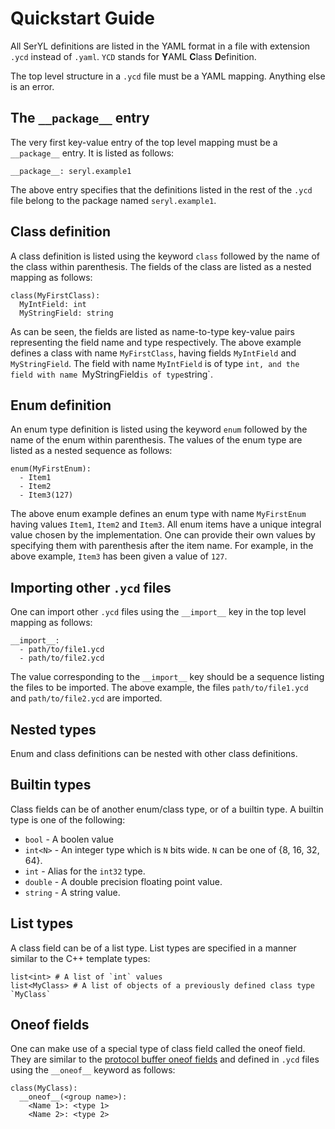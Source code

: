 # Quickstart Guide

All SerYL definitions are listed in the YAML format in a file with extension
`.ycd` instead of `.yaml`. `YCD` stands for **Y**AML **C**lass **D**efinition.

The top level structure in a `.ycd` file must be a YAML mapping. Anything else
is an error.

## The `__package__` entry

The very first key-value entry of the top level mapping must be a
`__package__` entry. It is listed as follows:

```
__package__: seryl.example1
```

The above entry specifies that the definitions listed in the rest of the
`.ycd` file belong to the package named `seryl.example1`.

## Class definition

A class definition is listed using the keyword `class` followed by the name of
the class within parenthesis. The fields of the class are listed as a nested
mapping as follows:

```
class(MyFirstClass):
  MyIntField: int
  MyStringField: string
```

As can be seen, the fields are listed as name-to-type key-value pairs
representing the field name and type respectively. The above example defines
a class with name `MyFirstClass`, having fields `MyIntField` and
`MyStringField`. The field with name `MyIntField` is of type `int, and the
field with name `MyStringField` is of type `string`.

## Enum definition

An enum type definition is listed using the keyword `enum` followed by the name
of the enum within parenthesis. The values of the enum type are listed as a
nested sequence as follows:

```
enum(MyFirstEnum):
  - Item1
  - Item2
  - Item3(127)
```

The above enum example defines an enum type with name `MyFirstEnum` having
values `Item1`, `Item2` and `Item3`. All enum items have a unique integral
value chosen by the implementation. One can provide their own values by
specifying them with parenthesis after the item name. For example, in the
above example, `Item3` has been given a value of `127`.

## Importing other `.ycd` files

One can import other `.ycd` files using the `__import__` key in the top level
mapping as follows:

```
__import__:
  - path/to/file1.ycd
  - path/to/file2.ycd
```

The value corresponding to the `__import__` key should be a sequence listing
the files to be imported. The above example, the files `path/to/file1.ycd`
and `path/to/file2.ycd` are imported.

## Nested types

Enum and class definitions can be nested with other class definitions.

## Builtin types

Class fields can be of another enum/class type, or of a builtin type. A builtin
type is one of the following:

* `bool` - A boolen value
* `int<N>` - An integer type which is `N` bits wide. `N` can be one of
   {8, 16, 32, 64}.
* `int` - Alias for the `int32` type.
* `double` - A double precision floating point value.
* `string` - A string value.

## List types

A class field can be of a list type. List types are specified in a manner
similar to the C++ template types:

```
list<int> # A list of `int` values
list<MyClass> # A list of objects of a previously defined class type `MyClass`
```

## Oneof fields

One can make use of a special type of class field called the oneof field.
They are similar to the [protocol buffer oneof fields](https://developers.google.com/protocol-buffers/docs/proto3#oneof)
and defined in `.ycd` files using the `__oneof__` keyword as follows:

```
class(MyClass):
  __oneof__(<group name>):
    <Name 1>: <type 1>
    <Name 2>: <type 2>
```
